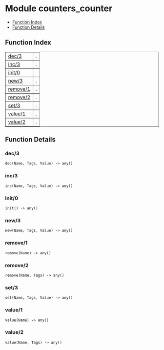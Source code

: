 

# Module counters_counter #
* [Function Index](#index)
* [Function Details](#functions)

<a name="index"></a>

## Function Index ##


<table width="100%" border="1" cellspacing="0" cellpadding="2" summary="function index"><tr><td valign="top"><a href="#dec-3">dec/3</a></td><td>.</td></tr><tr><td valign="top"><a href="#inc-3">inc/3</a></td><td>.</td></tr><tr><td valign="top"><a href="#init-0">init/0</a></td><td></td></tr><tr><td valign="top"><a href="#new-3">new/3</a></td><td>.</td></tr><tr><td valign="top"><a href="#remove-1">remove/1</a></td><td>.</td></tr><tr><td valign="top"><a href="#remove-2">remove/2</a></td><td>.</td></tr><tr><td valign="top"><a href="#set-3">set/3</a></td><td>.</td></tr><tr><td valign="top"><a href="#value-1">value/1</a></td><td>.</td></tr><tr><td valign="top"><a href="#value-2">value/2</a></td><td>.</td></tr></table>


<a name="functions"></a>

## Function Details ##

<a name="dec-3"></a>

### dec/3 ###

`dec(Name, Tags, Value) -> any()`

<a name="inc-3"></a>

### inc/3 ###

`inc(Name, Tags, Value) -> any()`

<a name="init-0"></a>

### init/0 ###

`init() -> any()`

<a name="new-3"></a>

### new/3 ###

`new(Name, Tags, Value) -> any()`

<a name="remove-1"></a>

### remove/1 ###

`remove(Name) -> any()`

<a name="remove-2"></a>

### remove/2 ###

`remove(Name, Tags) -> any()`

<a name="set-3"></a>

### set/3 ###

`set(Name, Tags, Value) -> any()`

<a name="value-1"></a>

### value/1 ###

`value(Name) -> any()`

<a name="value-2"></a>

### value/2 ###

`value(Name, Tags) -> any()`


